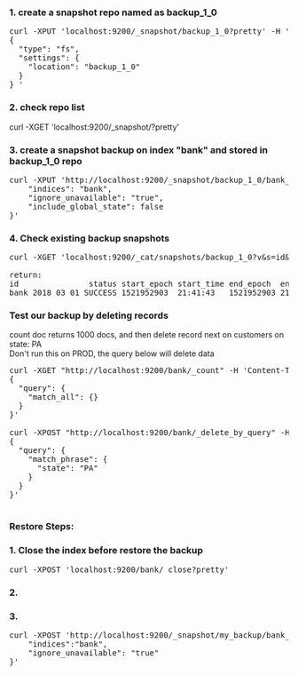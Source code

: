 ### 1. create a snapshot repo named as backup_1_0
<pre>
curl -XPUT 'localhost:9200/_snapshot/backup_1_0?pretty' -H 'Content-Type: application/json' -d'  
{  
  "type": "fs",  
  "settings": {  
    "location": "backup_1_0"  
  }  
} ' 
</pre>

### 2. check repo list
curl -XGET 'localhost:9200/_snapshot/?pretty'  

### 3. create a snapshot backup on index "bank" and stored in backup_1_0 repo
<pre>
curl -XPUT 'http://localhost:9200/_snapshot/backup_1_0/bank_2018_03_01?wait_for_completion=false' -H 'Content-Type: application/json' -d '{
	"indices": "bank",
	"ignore_unavailable": "true",
	"include_global_state": false
}'
</pre>

### 4. Check existing backup snapshots
<pre>
curl -XGET 'localhost:9200/_cat/snapshots/backup_1_0?v&s=id&pretty'

return:
id               status start_epoch start_time end_epoch  end_time duration indices successful_shards failed_shards total_shards
bank_2018_03_01 SUCCESS 1521952903  21:41:43   1521952903 21:41:43     75ms  
</pre>
### Test our backup by deleting records
count doc returns 1000 docs, and then delete record next on customers on state: PA  
Don't run this on PROD, the query below will delete data 
<pre>
curl -XGET "http://localhost:9200/bank/_count" -H 'Content-Type: application/json' -d'
{
  "query": {
    "match_all": {}
  }
}'

curl -XPOST "http://localhost:9200/bank/_delete_by_query" -H 'Content-Type: application/json' -d'
{
  "query": {
    "match_phrase": {
      "state": "PA"
    }
  }
}'

</pre>

### Restore Steps:
### 1. Close the index before restore the backup
<pre>
curl -XPOST 'localhost:9200/bank/_close?pretty'
</pre>

### 2. 

### 3. 
<pre>
curl -XPOST 'http://localhost:9200/_snapshot/my_backup/bank_2018_03_28/_restore?pretty' -H 'Content-Type: application/json' -d '{
	"indices":"bank",
	"ignore_unavailable": "true"
}'
<pre>
